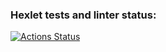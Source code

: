 ### Hexlet tests and linter status:
[![Actions Status](https://github.com/AleksandraBuxarinaAkaChajnikInTgxd/frontend-project-46/actions/workflows/hexlet-check.yml/badge.svg)](https://github.com/AleksandraBuxarinaAkaChajnikInTgxd/frontend-project-46/actions)
